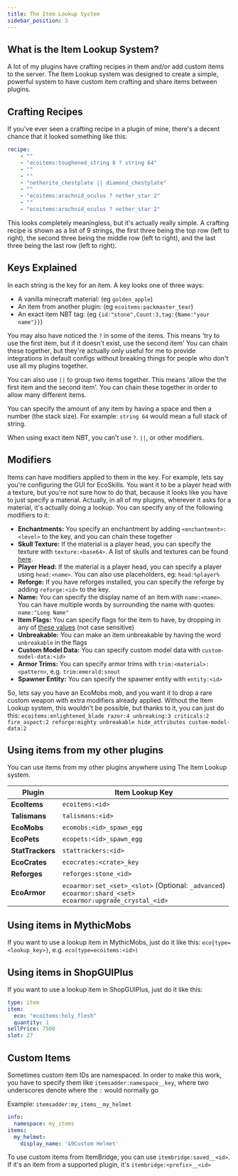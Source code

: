 ```yaml
---
title: The Item Lookup System
sidebar_position: 3
---
```


## What is the Item Lookup System?
A lot of my plugins have crafting recipes in them and/or add custom items to the server. The Item Lookup system was designed to create a simple, powerful system to have custom item crafting and share items between plugins.

## Crafting Recipes
If you've ever seen a crafting recipe in a plugin of mine, there's a decent chance that it looked something like this:
```yaml
recipe:
    - ""
    - "ecoitems:toughened_string 8 ? string 64"
    - ""
    - ""
    - "netherite_chestplate || diamond_chestplate"
    - ""
    - "ecoitems:arachnid_oculus ? nether_star 2"
    - ""
    - "ecoitems:arachnid_oculus ? nether_star 2"
```

This looks completely meaningless, but it's actually really simple. A crafting recipe is shown as a list of 9 strings, the first three being the top row (left to right), the second three being the middle row (left to right), and the last three being the last row (left to right).

## Keys Explained
In each string is the key for an item. A key looks one of three ways:
- A vanilla minecraft material: (eg `golden_apple`)
- An item from another plugin: (eg `ecoitems:packmaster_tear`)
- An exact item NBT tag: (eg `{id:"stone",Count:3,tag:{Name:"your name"}}`)

You may also have noticed the `?` in some of the items. This means 'try to use the first item, but if it doesn't exist, use the second item' You can chain these together, but they're actually only useful for me to provide integrations in default configs without breaking things for people who don't use all my plugins together.

You can also use `||` to group two items together. This means 'allow the the first item and the second item'. You can chain these together in order to allow many different items.

You can specify the amount of any item by having a space and then a number (the stack size). For example: `string 64` would mean a full stack of string.

When using exact item NBT, you can't use `?`. `||`, or other modifiers.

## Modifiers
Items can have modifiers applied to them in the key. For example, lets say you're configuring the GUI for EcoSkills. You want it to be a player head with a texture, but you're not sure how to do that, because it looks like you have to just specify a material. Actually, in all of my plugins, wherever it asks for a material, it's actually doing a lookup. You can specify any of the following modifiers to it:
- **Enchantments:** You specify an enchantment by adding `<enchantment>:<level>` to the key, and you can chain these together
- **Skull Texture:** If the material is a player head, you can specify the texture with `texture:<base64>`. A list of skulls and textures can be found [here](https://minecraft-heads.com/).
- **Player Head:** If the material is a player head, you can specify a player using `head:<name>`. You can also use placeholders, eg: `head:%player%`
- **Reforge:** If you have reforges installed, you can specify the reforge by adding `reforge:<id>` to the key.
- **Name:** You can specify the display name of an item with `name:<name>`. You can have multiple words by surrounding the name with quotes: `name:"Long Name"`
- **Item Flags:** You can specify flags for the item to have, by dropping in any of [these values](https://hub.spigotmc.org/javadocs/bukkit/org/bukkit/inventory/ItemFlag.html) (not case sensitive) 
- **Unbreakable:** You can make an item unbreakable by having the word `unbreakable` in the flags
- **Custom Model Data:** You can specify custom model data with `custom-model-data:<id>`
- **Armor Trims:** You can specify armor trims with `trim:<material>:<pattern>`, e.g. `trim:emerald:snout`
- **Spawner Entity:** You can specify the spawner entity with `entity:<id>`

So, lets say you have an EcoMobs mob, and you want it to drop a rare custom weapon with extra modifiers already applied. Without the Item Lookup system, this wouldn't be possible, but thanks to it, you can just do this: `ecoitems:enlightened_blade razor:4 unbreaking:3 criticals:2 fire_aspect:2 reforge:mighty unbreakable hide_attributes custom-model-data:2`

## Using items from my other plugins
You can use items from my other plugins anywhere using The Item Lookup system.

| Plugin           | Item Lookup Key                                                                                                     |
|------------------|---------------------------------------------------------------------------------------------------------------------|
| **EcoItems**     | `ecoitems:<id>`                                                                                                     |
| **Talismans**    | `talismans:<id>`                                                                                                    |
| **EcoMobs**      | `ecomobs:<id>_spawn_egg`                                                                                            |
| **EcoPets**      | `ecopets:<id>_spawn_egg`                                                                                            |
| **StatTrackers** | `stattrackers:<id>`                                                                                                 |
| **EcoCrates**    | `ecocrates:<crate>_key`                                                                                             |
| **Reforges**     | `reforges:stone_<id>`                                                                                               |
| **EcoArmor**     | `ecoarmor:set_<set>_<slot>` (Optional: `_advanced`) <br/>`ecoarmor:shard_<set>`<br/>`ecoarmor:upgrade_crystal_<id>` |

## Using items in MythicMobs
If you want to use a lookup item in MythicMobs, just do it like this: `eco{type=<lookup_key>}`, e.g. `eco(type=ecoitems:<id>)`

## Using items in ShopGUIPlus
If you want to use a lookup item in ShopGUIPlus, just do it like this:
```yaml
type: item
item:
  eco: "ecoitems:holy_flesh"
  quantity: 1
sellPrice: 7500
slot: 27
```

## Custom Items
Sometimes custom item IDs are namespaced. In order to make this work, you have to specify them like `itemsadder:namespace__key`, where two underscores denote where the `:` would normally go

Example: `itemsadder:my_items__my_helmet`
```yaml
info:
  namespace: my_items
items:
  my_helmet:
    display_name: '&9Custom Helmet'
```

To use custom items from ItemBridge, you can use `itembridge:saved__<id>`. If it's an item from a supported plugin, it's `itembridge:<prefix>__<id>`

